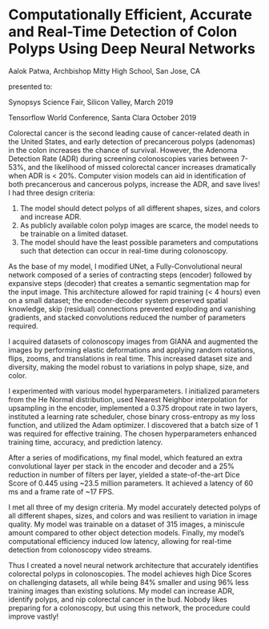 # Computationally Efficient, Accurate and Real-Time Detection of Colon Polyps Using Deep Neural Networks
Aalok Patwa, Archbishop Mitty High School, San Jose, CA

presented to:

Synopsys Science Fair, Silicon Valley, March 2019 

Tensorflow World Conference, Santa Clara October 2019

Colorectal cancer is the second leading cause of cancer-related death in the United States, and early detection of
precancerous polyps (adenomas) in the colon increases the chance of survival. However, the Adenoma Detection
Rate (ADR) during screening colonoscopies varies between 7-53%, and the likelihood of missed colorectal cancer
increases dramatically when ADR is < 20%. Computer vision models can aid in identification of both precancerous
and cancerous polyps, increase the ADR, and save lives!
I had three design criteria:
1) The model should detect polyps of all different shapes, sizes, and colors and increase ADR.
2) As publicly available colon polyp images are scarce, the model needs to be trainable on a limited dataset.
3) The model should have the least possible parameters and computations such that detection can occur in
real-time during colonoscopy.

As the base of my model, I modified UNet, a Fully-Convolutional neural network composed of a series of
contracting steps (encoder) followed by expansive steps (decoder) that creates a semantic segmentation map for
the input image. This architecture allowed for rapid training (< 4 hours) even on a small dataset; the
encoder-decoder system preserved spatial knowledge, skip (residual) connections prevented exploding and
vanishing gradients, and stacked convolutions reduced the number of parameters required.

I acquired datasets of colonoscopy images from GIANA and augmented the images by performing elastic
deformations and applying random rotations, flips, zooms, and translations in real time. This increased dataset size
and diversity, making the model robust to variations in polyp shape, size, and color.

I experimented with various model hyperparameters. I initialized parameters from the He Normal distribution, used
Nearest Neighbor interpolation for upsampling in the encoder, implemented a 0.375 dropout rate in two layers,
instituted a learning rate scheduler, chose binary cross-entropy as my loss function, and utilized the Adam
optimizer. I discovered that a batch size of 1 was required for effective training. The chosen hyperparameters
enhanced training time, accuracy, and prediction latency.

After a series of modifications, my final model, which featured an extra convolutional layer per stack in the encoder
and decoder and a 25% reduction in number of filters per layer, yielded a state-of-the-art Dice Score of 0.445 using
~23.5 million parameters. It achieved a latency of 60 ms and a frame rate of ~17 FPS.

I met all three of my design criteria. My model accurately detected polyps of all different shapes, sizes, and colors
and was resilient to variation in image quality. My model was trainable on a dataset of 315 images, a miniscule
amount compared to other object detection models. Finally, my model’s computational efficiency induced low
latency, allowing for real-time detection from colonoscopy video streams.

Thus I created a novel neural network architecture that accurately identifies colorectal polyps in colonoscopies. The
model achieves high Dice Scores on challenging datasets, all while being 84% smaller and using 96% less training
images than existing solutions. My model can increase ADR, identify polyps, and nip colorectal cancer in the bud.
Nobody likes preparing for a colonoscopy, but using this network, the procedure could improve vastly!
